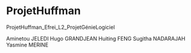 # ProjetHuffman

ProjetHuffman_Efrei_L2_ProjetGénieLogiciel

Aminetou JELEDI
Hugo GRANDJEAN
Huiting FENG
Sugitha NADARAJAH
Yasmine MERINE
